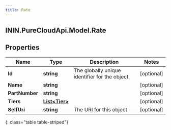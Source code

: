 ```yaml
---
title: Rate
---
```

## ININ.PureCloudApi.Model.Rate

## Properties

|Name | Type | Description | Notes|
|------------ | ------------- | ------------- | -------------|
| **Id** | **string** | The globally unique identifier for the object. | [optional] |
| **Name** | **string** |  | [optional] |
| **PartNumber** | **string** |  | [optional] |
| **Tiers** | [**List&lt;Tier&gt;**](Tier.html) |  | [optional] |
| **SelfUri** | **string** | The URI for this object | [optional] |
{: class="table table-striped"}


